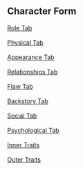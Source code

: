 ## Character Form ##
[Role Tab](Role_Tab.md) <br/><br/>
[Physical Tab](Physical_Tab.md) <br/><br/>
[Appearance Tab](Appearance_Tab.md) <br/><br/>
[Relationships Tab](Relationships_Tab.md) <br/><br/>
[Flaw Tab](Flaw_Tab.md) <br/><br/>
[Backstory Tab](Backstory_Tab.md) <br/><br/>
[Social Tab](Social_Tab.md) <br/><br/>
[Psychological Tab](Psychological_Tab.md) <br/><br/>
[Inner Traits](Inner_Traits.md) <br/><br/>
[Outer Traits](Outer_Traits.md) <br/><br/>

